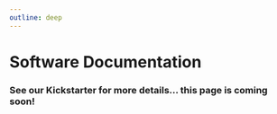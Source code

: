 ```yaml
---
outline: deep
---
```


# Software Documentation

### See our Kickstarter for more details... this page is coming soon!
